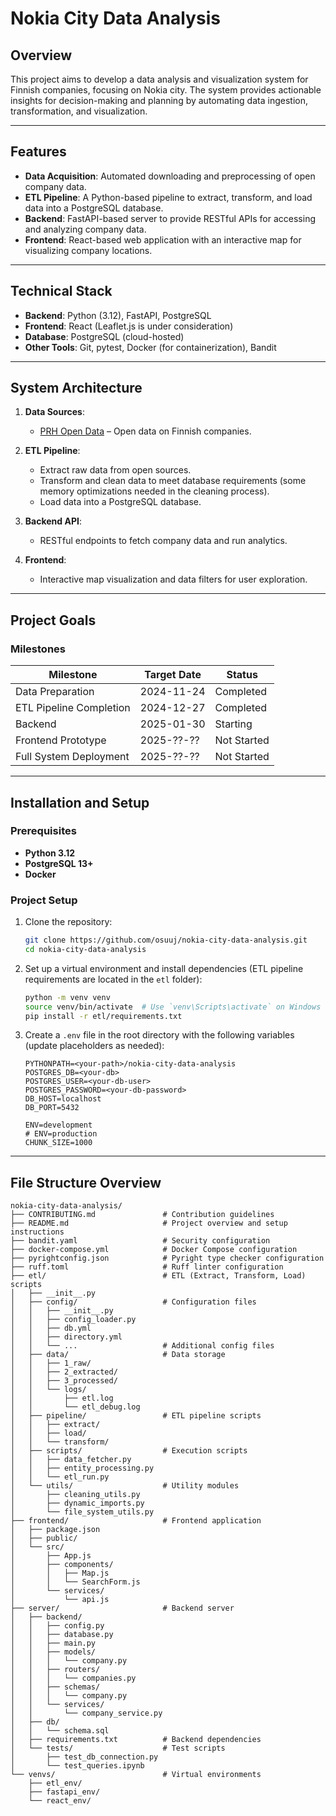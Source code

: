 # Nokia City Data Analysis

## Overview

This project aims to develop a data analysis and visualization system for Finnish companies, focusing on Nokia city. The system provides actionable insights for decision-making and planning by automating data ingestion, transformation, and visualization.

---

## Features

- **Data Acquisition**: Automated downloading and preprocessing of open company data.
- **ETL Pipeline**: A Python-based pipeline to extract, transform, and load data into a PostgreSQL database.
- **Backend**: FastAPI-based server to provide RESTful APIs for accessing and analyzing company data.
- **Frontend**: React-based web application with an interactive map for visualizing company locations.

---

## Technical Stack

- **Backend**: Python (3.12), FastAPI, PostgreSQL
- **Frontend**: React (Leaflet.js is under consideration)
- **Database**: PostgreSQL (cloud-hosted)
- **Other Tools**: Git, pytest, Docker (for containerization), Bandit

---

## System Architecture

1. **Data Sources**:
   - [PRH Open Data](https://avoindata.prh.fi/fi) – Open data on Finnish companies.

2. **ETL Pipeline**:
   - Extract raw data from open sources.
   - Transform and clean data to meet database requirements (some memory optimizations needed in the cleaning process).
   - Load data into a PostgreSQL database.

3. **Backend API**:
   - RESTful endpoints to fetch company data and run analytics.

4. **Frontend**:
   - Interactive map visualization and data filters for user exploration.

---

## Project Goals

### Milestones

| Milestone                  | Target Date | Status       |
|----------------------------|-------------|--------------|
| Data Preparation           | 2024-11-24  | Completed    |
| ETL Pipeline Completion    | 2024-12-27  | Completed  |
| Backend              | 2025-01-30  | Starting  |
| Frontend Prototype         | 2025-??-??  | Not Started  |
| Full System Deployment     | 2025-??-??  | Not Started  |

---

## Installation and Setup

### Prerequisites

- **Python 3.12**
- **PostgreSQL 13+**
- **Docker**

### Project Setup

1. Clone the repository:

   ```bash
   git clone https://github.com/osuuj/nokia-city-data-analysis.git
   cd nokia-city-data-analysis
   ```

2. Set up a virtual environment and install dependencies (ETL pipeline requirements are located in the `etl` folder):

   ```bash
   python -m venv venv
   source venv/bin/activate  # Use `venv\Scripts\activate` on Windows
   pip install -r etl/requirements.txt
   ```

3. Create a `.env` file in the root directory with the following variables (update placeholders as needed):

   ```env
   PYTHONPATH=<your-path>/nokia-city-data-analysis
   POSTGRES_DB=<your-db>
   POSTGRES_USER=<your-db-user>
   POSTGRES_PASSWORD=<your-db-password>
   DB_HOST=localhost
   DB_PORT=5432

   ENV=development
   # ENV=production
   CHUNK_SIZE=1000
   ```

---

## File Structure Overview

```
nokia-city-data-analysis/
├── CONTRIBUTING.md               # Contribution guidelines
├── README.md                     # Project overview and setup instructions
├── bandit.yaml                   # Security configuration
├── docker-compose.yml            # Docker Compose configuration
├── pyrightconfig.json            # Pyright type checker configuration
├── ruff.toml                     # Ruff linter configuration
├── etl/                          # ETL (Extract, Transform, Load) scripts
│   ├── __init__.py
│   ├── config/                   # Configuration files
│   │   ├── __init__.py
│   │   ├── config_loader.py
│   │   ├── db.yml
│   │   ├── directory.yml
│   │   └── ...                   # Additional config files
│   ├── data/                     # Data storage
│   │   ├── 1_raw/
│   │   ├── 2_extracted/
│   │   ├── 3_processed/
│   │   └── logs/
│   │       ├── etl.log
│   │       └── etl_debug.log
│   ├── pipeline/                 # ETL pipeline scripts
│   │   ├── extract/
│   │   ├── load/
│   │   └── transform/
│   ├── scripts/                  # Execution scripts
│   │   ├── data_fetcher.py
│   │   ├── entity_processing.py
│   │   └── etl_run.py
│   └── utils/                    # Utility modules
│       ├── cleaning_utils.py
│       ├── dynamic_imports.py
│       └── file_system_utils.py
├── frontend/                     # Frontend application
│   ├── package.json
│   ├── public/
│   └── src/
│       ├── App.js
│       ├── components/
│       │   ├── Map.js
│       │   └── SearchForm.js
│       └── services/
│           └── api.js
├── server/                       # Backend server
│   ├── backend/
│   │   ├── config.py
│   │   ├── database.py
│   │   ├── main.py
│   │   ├── models/
│   │   │   └── company.py
│   │   ├── routers/
│   │   │   └── companies.py
│   │   ├── schemas/
│   │   │   └── company.py
│   │   └── services/
│   │       └── company_service.py
│   ├── db/
│   │   └── schema.sql
│   ├── requirements.txt          # Backend dependencies
│   └── tests/                    # Test scripts
│       ├── test_db_connection.py
│       └── test_queries.ipynb
└── venvs/                        # Virtual environments
    ├── etl_env/
    ├── fastapi_env/
    └── react_env/

```

